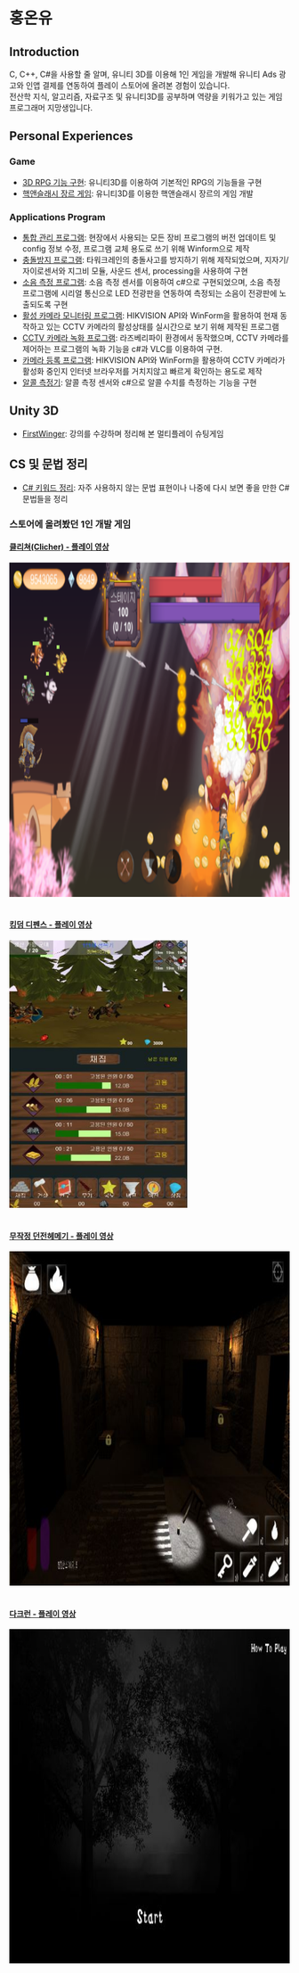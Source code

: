 # 홍온유
## Introduction
C, C++, C#을 사용할 줄 알며, 유니티 3D를 이용해 1인 게임을 개발해 유니티 Ads 광고와 인앱 결제를 연동하여 플레이 스토어에 올려본 경험이 있습니다.</br> 전산학 지식, 알고리즘, 자료구조 및 유니티3D를 공부하며 역량을 키워가고 있는 게임 프로그래머 지망생입니다.
## Personal Experiences
### Game
- [3D RPG 기능 구현](https://github.com/zoqxlstm7/Unity3D-Portfolio/tree/master/3D%20RPG): 유니티3D를 이용하여 기본적인 RPG의 기능들을 구현
- [핵앤슬래시 장르 게임](https://github.com/zoqxlstm7/Unity3D-Portfolio/tree/master/Hack%20and%20Slash): 유니티3D를 이용한 핵앤슬래시 장르의 게임 개발
### Applications Program
- [통합 관리 프로그램](https://github.com/zoqxlstm7/Integrated-Management): 현장에서 사용되는 모든 장비 프로그램의 버전 업데이트 및 config 정보 수정, 프로그램 교체 용도로 쓰기 위해 Winform으로 제작
- [충돌방지 프로그램](https://github.com/zoqxlstm7/Collision-Prevention): 타워크레인의 충돌사고를 방지하기 위해 제작되었으며, 지자기/자이로센서와 지그비 모듈, 사운드 센서, processing을 사용하여 구현
- [소음 측정 프로그램](https://github.com/zoqxlstm7/Noise-Measurement): 소음 측정 센서를 이용하여 c#으로 구현되었으며, 소음 측정 프로그램에 시리얼 통신으로 LED 전광판을 연동하여 측정되는 소음이 전광판에 노출되도록 구현
- [활성 카메라 모니터링 프로그램](https://github.com/zoqxlstm7/Camera-Mornitoring): HIKVISION API와 WinForm을 활용하여 현재 동작하고 있는 CCTV 카메라의 활성상태를 실시간으로 보기 위해 제작된 프로그램
- [CCTV 카메라 녹화 프로그램](https://github.com/zoqxlstm7/Camera-Record): 라즈베리파이 환경에서 동작했으며, CCTV 카메라를 제어하는 프로그램의 녹화 기능을 c#과 VLC를 이용하여 구현.
- [카메라 등록 프로그램](https://github.com/zoqxlstm7/Camera-Register): HIKVISION API와 WinForm을 활용하여 CCTV 카메라가 활성화 중인지 인터넷 브라우저를 거치지않고 빠르게 확인하는 용도로 제작
- [알콜 측정기](https://github.com/zoqxlstm7/Alcohol-Measurement): 알콜 측정 센서와 c#으로 알콜 수치를 측정하는 기능을 구현
## Unity 3D
- [FirstWinger](https://github.com/zoqxlstm7/FirstWinger): 강의를 수강하며 정리해 본 멀티플레이 슈팅게임
## CS 및 문법 정리
- [C# 키워드 정리](https://github.com/zoqxlstm7/CSharp_keyword): 자주 사용하지 않는 문법 표현이나 나중에 다시 보면 좋을 만한 C# 문법들을 정리
### 스토어에 올려봤던 1인 개발 게임
#### [클리쳐(Clicher) - 플레이 영상](https://blog.naver.com/zoqxlstm6/221420434051)
<img src="./Image/clicher-Ingame.png" width="800px" height="600px"></img></br><br>
#### [킹덤 디펜스 - 플레이 영상](https://blog.naver.com/zoqxlstm6/221420431103)
<img src="./Image/kingdom-ingame.JPG" width="320px" height="480px"></img></br><br>
#### [무작정 던전헤메기 - 플레이 영상](https://blog.naver.com/zoqxlstm6/221420427223)
<img src="./Image/dunjeon-ingame.JPG" width="800px" height="600px"></img></br><br>
#### [다크런 - 플레이 영상](https://blog.naver.com/zoqxlstm6/221420429175)
<img src="./Image/darkrun-Ingame.JPG" width="800px" height="600px"></img>

